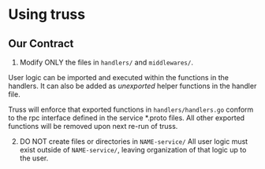 # Using truss
## Our Contract

1. Modify ONLY the files in `handlers/` and `middlewares/`.

 User logic can be imported and executed within the functions in the handlers. It can also be added as _unexported_ helper functions in the handler file.

 Truss will enforce that exported functions in `handlers/handlers.go` conform to the rpc interface defined in the service *.proto files. All other exported functions will be removed upon next re-run of truss.

2. DO NOT create files or directories in `NAME-service/`
 All user logic must exist outside of `NAME-service/`, leaving organization of that logic up to the user.
